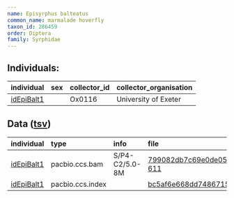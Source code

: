 ```yaml
---
name: Episyrphus balteatus
common_name: marmalade hoverfly
taxon_id: 286459
order: Diptera
family: Syrphidae
---
```


## Individuals:

| individual | sex | collector_id | collector_organisation |
| :--------- | :-: | :----------- | :--------------------- |
| [idEpiBalt1](idEpiBalt1.md) |  | Ox0116 | University of Exeter |

## Data ([tsv](Episyrphus_balteatus_data.tsv))

| individual | type | info | file |
| :--------- | :--- | :--- | :--- |
| [idEpiBalt1](idEpiBalt1.md) | pacbio.ccs.bam | S/P4-C2/5.0-8M | [799082db7c69e0de054121e92aae0396-611](https://darwin.cog.sanger.ac.uk/insects/Episyrphus_balteatus/idEpiBalt1/genomic_data/pacbio/m64089_191123_132353.bc1018_BAK8B_OA--bc1018_BAK8B_OA.ccs.bam) |
| [idEpiBalt1](idEpiBalt1.md) | pacbio.ccs.index |  | [bc5af6e668dd74867157fce2cc27b5b9](https://darwin.cog.sanger.ac.uk/insects/Episyrphus_balteatus/idEpiBalt1/genomic_data/pacbio/m64089_191123_132353.bc1018_BAK8B_OA--bc1018_BAK8B_OA.ccs.bam.pbi) |
